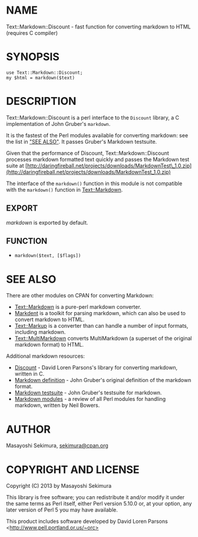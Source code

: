 # NAME

Text::Markdown::Discount - fast function for converting markdown to HTML (requires C compiler)

# SYNOPSIS

    use Text::Markdown::Discount;
    my $html = markdown($text)

# DESCRIPTION

Text::Markdown::Discount is a perl interface to the `Discount` library,
a C implementation of John Gruber's `markdown`.

It is the fastest of the
Perl modules available for converting markdown: see the list in ["SEE ALSO"](#see-also).
It passes Gruber's Markdown testsuite.

Given that the performance of Discount, Text::Markdown::Discount processes
markdown formatted text quickly and passes the Markdown test suite at
[http://daringfireball.net/projects/downloads/MarkdownTest\_1.0.zip](http://daringfireball.net/projects/downloads/MarkdownTest_1.0.zip)

The interface of the `markdown()` function in this module
is not compatible with the `markdown()` function in [Text::Markdown](https://metacpan.org/pod/Text%3A%3AMarkdown).

## EXPORT

_markdown_ is exported by default.

## FUNCTION

- `markdown($text, [$flags])`

# SEE ALSO

There are other modules on CPAN for converting Markdown:

- [Text::Markdown](https://metacpan.org/pod/Text%3A%3AMarkdown) is a pure-perl markdown converter.
- [Markdent](https://metacpan.org/pod/Markdent) is a toolkit for parsing markdown,
which can also be used to convert markdown to HTML.
- [Text::Markup](https://metacpan.org/pod/Text%3A%3AMarkup) is a converter than can handle a number of input formats, including markdown.
- [Text::MultiMarkdown](https://metacpan.org/pod/Text%3A%3AMultiMarkdown) converts MultiMarkdown (a superset of the original markdown format)
to HTML.

Additional markdown resources:

- [Discount](http://www.pell.portland.or.us/~orc/Code/markdown/) -
David Loren Parsons's library for converting markdown, written in C.
- [Markdown definition](http://daringfireball.net/projects/markdown/) -
John Gruber's original definition of the markdown format.
- [Markdown testsuite](http://daringfireball.net/projects/downloads/MarkdownTest_1.0.zip) -
John Gruber's testsuite for markdown.
- [Markdown modules](http://neilb.org/reviews/markdown.html) - a review
of all Perl modules for handling markdown, written by Neil Bowers.

# AUTHOR

Masayoshi Sekimura, <sekimura@cpan.org>

# COPYRIGHT AND LICENSE

Copyright (C) 2013 by Masayoshi Sekimura

This library is free software; you can redistribute it and/or modify
it under the same terms as Perl itself, either Perl version 5.10.0 or,
at your option, any later version of Perl 5 you may have available.

This product includes software developed by
David Loren Parsons &lt;http://www.pell.portland.or.us/~orc>
